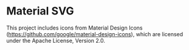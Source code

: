 # Material SVG

This project includes icons from Material Design Icons (https://github.com/google/material-design-icons),
which are licensed under the Apache License, Version 2.0.
